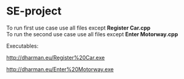 SE-project
==========

To run first use case use all files except **Register Car.cpp**   
To run the second use case use all files except **Enter Motorway.cpp**  

Executables:

http://dharman.eu/Register%20Car.exe

http://dharman.eu/Enter%20Motorway.exe
